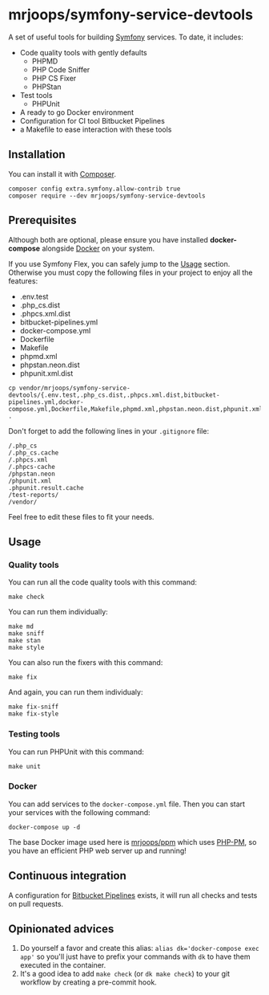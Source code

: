 # mrjoops/symfony-service-devtools

A set of useful tools for building [Symfony](https://symfony.com) services.
To date, it includes:

* Code quality tools with gently defaults
  * PHPMD
  * PHP Code Sniffer
  * PHP CS Fixer
  * PHPStan
* Test tools
  * PHPUnit
* A ready to go Docker environment
* Configuration for CI tool Bitbucket Pipelines
* a Makefile to ease interaction with these tools

## Installation

You can install it with [Composer](https://getcomposer.org).

```
composer config extra.symfony.allow-contrib true
composer require --dev mrjoops/symfony-service-devtools
```

## Prerequisites

Although both are optional, please ensure you have installed **docker-compose** alongside [Docker](https://hub.docker.com/search?q=&type=edition&offering=community) on your system.

If you use Symfony Flex, you can safely jump to the [Usage](#usage) section.
Otherwise you must copy the following files in your project to enjoy all the features:

* .env.test
* .php_cs.dist
* .phpcs.xml.dist
* bitbucket-pipelines.yml
* docker-compose.yml
* Dockerfile
* Makefile
* phpmd.xml
* phpstan.neon.dist
* phpunit.xml.dist

```
cp vendor/mrjoops/symfony-service-devtools/{.env.test,.php_cs.dist,.phpcs.xml.dist,bitbucket-pipelines.yml,docker-compose.yml,Dockerfile,Makefile,phpmd.xml,phpstan.neon.dist,phpunit.xml.dist} .
```

Don't forget to add the following lines in your `.gitignore` file:

```
/.php_cs
/.php_cs.cache
/.phpcs.xml
/.phpcs-cache
/phpstan.neon
/phpunit.xml
.phpunit.result.cache
/test-reports/
/vendor/
```

Feel free to edit these files to fit your needs.

## <a name="usage"></a>Usage

### Quality tools

You can run all the code quality tools with this command:

```
make check
```

You can run them individually:

```
make md
make sniff
make stan
make style
```

You can also run the fixers with this command:

```
make fix
```

And again, you can run them individualy:

```
make fix-sniff
make fix-style
```

### Testing tools

You can run PHPUnit with this command:

```
make unit
```

### Docker

You can add services to the `docker-compose.yml` file.
Then you can start your services with the following command:

```
docker-compose up -d
```

The base Docker image used here is [mrjoops/ppm](https://cloud.docker.com/u/mrjoops/repository/docker/mrjoops/ppm) which uses [PHP-PM](https://github.com/php-pm/php-pm), so you have an efficient PHP web server up and running! 

## Continuous integration

A configuration for [Bitbucket Pipelines](https://bitbucket.org/product/features/pipelines) exists, it will run all checks and tests on pull requests.

## Opinionated advices

1. Do yourself a favor and create this alias:
   `alias dk='docker-compose exec app'`
   so you'll just have to prefix your commands with `dk` to have them executed in the container.
2. It's a good idea to add `make check` (or `dk make check`) to your git workflow by creating a pre-commit hook.
